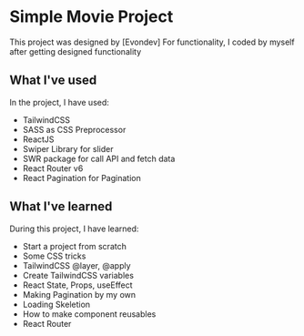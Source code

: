 # Simple Movie Project

This project was designed by [Evondev]
For functionality, I coded by myself after getting designed functionality

## What I've used

In the project, I have used:

- TailwindCSS
- SASS as CSS Preprocessor
- ReactJS
- Swiper Library for slider
- SWR package for call API and fetch data
- React Router v6
- React Pagination for Pagination

## What I've learned

During this project, I have learned:

- Start a project from scratch
- Some CSS tricks
- TailwindCSS @layer, @apply
- Create TailwindCSS variables
- React State, Props, useEffect
- Making Pagination by my own
- Loading Skeletion
- How to make component reusables
- React Router
